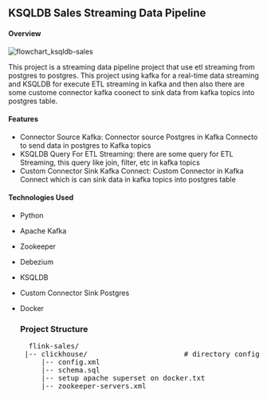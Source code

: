## KSQLDB Sales Streaming Data Pipeline 

#### Overview 
![flowchart_ksqldb-sales](https://github.com/user-attachments/assets/364a7b79-b44a-43f9-9db5-e42c9a9e6798)

This project is a streaming data pipeline project that use etl streaming from  postgres to postgres. This project using kafka for a real-time data streaming and KSQLDB for execute ETL streaming in kafka and then also there are some custome connector kafka coonect to sink data from kafka topics into postgres table.


#### Features 
- Connector Source Kafka: Connector source Postgres in Kafka Connecto to send data in postgres to Kafka topics
- KSQLDB Query For ETL Streaming: there are some query for ETL Streaming, this query like join, filter, etc in kafka topics
- Custom Connector Sink Kafka Connect: Custom Connector in Kafka Connect which is can sink data in kafka topics into postgres table

#### Technologies Used 
- Python
- Apache Kafka
- Zookeeper
- Debezium
- KSQLDB
- Custom Connector Sink Postgres
- Docker

  ### Project Structure
  <pre>  flink-sales/
   |-- clickhouse/                       # directory configurasi docker clickhouse
       |-- config.xml                    
       |-- schema.sql                    
       |-- setup apache superset on docker.txt                
       |-- zookeeper-servers.xml 
  
